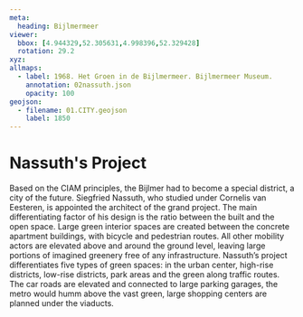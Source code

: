 ```yaml
---
meta:
  heading: Bijlmermeer
viewer:
  bbox: [4.944329,52.305631,4.998396,52.329428]
  rotation: 29.2
xyz:
allmaps:
  - label: 1968. Het Groen in de Bijlmermeer. Bijlmermeer Museum.
    annotation: 02nassuth.json
    opacity: 100
geojson:
  - filename: 01.CITY.geojson
    label: 1850
---
```

# Nassuth's Project
Based on the CIAM principles, the Bijlmer had to become a special district, a city of the future. Siegfried Nassuth, who studied under Cornelis van Eesteren, is appointed the architect of the grand project. The main differentiating factor of his design is the ratio between the built and the open space. Large green interior spaces are created between the concrete apartment buildings, with bicycle and pedestrian routes. All other mobility actors are elevated above and around the ground level, leaving large portions of imagined greenery free of any infrastructure. Nassuth’s project differentiates five types of green spaces: in the urban center, high-rise districts, low-rise districts, park areas and the green along traffic routes. The car roads are elevated and connected to large parking garages, the metro would humm above the vast green, large shopping centers are planned under the viaducts.
